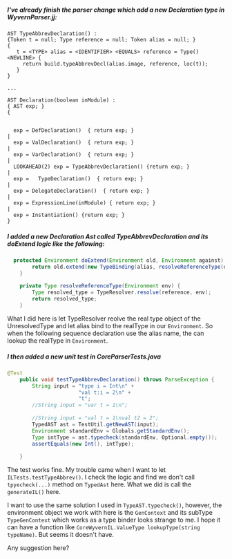 ##### I've already finish the parser change which add a new Declaration type in WyvernParser.jj: 
```
AST TypeAbbrevDeclaration() :
{Token t = null; Type reference = null; Token alias = null; }
{
   t = <TYPE> alias = <IDENTIFIER> <EQUALS> reference = Type() <NEWLINE> {
     return build.typeAbbrevDecl(alias.image, reference, loc(t));
   }
}

...

AST Declaration(boolean inModule) :
{ AST exp; }
{
  

  exp = DefDeclaration()  { return exp; }
|
  exp = ValDeclaration()  { return exp; }
|
  exp = VarDeclaration()  { return exp; }
|
  LOOKAHEAD(2) exp = TypeAbbrevDeclaration() {return exp; }
|
  exp =   TypeDeclaration()  { return exp; }
|
  exp = DelegateDeclaration()  { return exp; }
|
  exp = ExpressionLine(inModule) { return exp; }
|
  exp = Instantiation() {return exp; }
}
```
##### I added a new Declaration Ast called TypeAbbrevDeclaration and its doExtend logic like the following:
```java
  protected Environment doExtend(Environment old, Environment against) {
		return old.extend(new TypeBinding(alias, resolveReferenceType(old)));
	}
	
	private Type resolveReferenceType(Environment env) {
		Type resolved_type = TypeResolver.resolve(reference, env);
		return resolved_type;
	}
```
What I did here is let TypeResolver reolve the real type object of the UnresolvedType and let alias bind to the realType in our ```Environment```. So when the following sequence declaration use the alias name, the can lookup the realType in ```Environment```.

##### I then added a new unit test in CoreParserTests.java
```java
@Test
	public void testTypeAbbrevDeclaration() throws ParseException {
		String input = "type i = Int\n" +
	                   "val t:i = 2\n" + 
				       "t";
		//String input = "var t = 1\n";
		
		//String input = "val t = 1\nval t2 = 2";
		TypedAST ast = TestUtil.getNewAST(input);
		Environment standardEnv = Globals.getStandardEnv();
		Type intType = ast.typecheck(standardEnv, Optional.empty());
		assertEquals(new Int(), intType);
		
	}
```
The test works fine. My trouble came when I want to let ```ILTests.testTypeAbbrev()```. I check the logic and find we don't call ```tpyecheck(...)``` method on ```TypedAst``` here. What we did is call the ```generateIL()``` here. 

I want to use the same solution I used in ```TypeAST.typecheck()```, however, the environment object we work with here is the ```GenContext``` and its subType ```TypeGenContext``` which works as a type binder looks strange to me. I hope it can have a function like ```CoreWyvernIL.ValueType lookupType(string typeName)```. But seems it doesn't have.

Any suggestion here?
